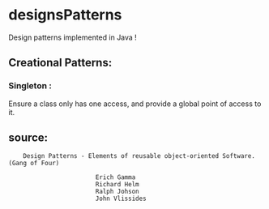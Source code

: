 # designsPatterns
Design patterns implemented in Java ! 

## Creational Patterns:

### Singleton : 
Ensure a class only has one access, and provide a global point of access to it.

## source: 
		Design Patterns - Elements of reusable object-oriented Software. (Gang of Four)
		
							Erich Gamma
							Richard Helm
							Ralph Johson
							John Vlissides